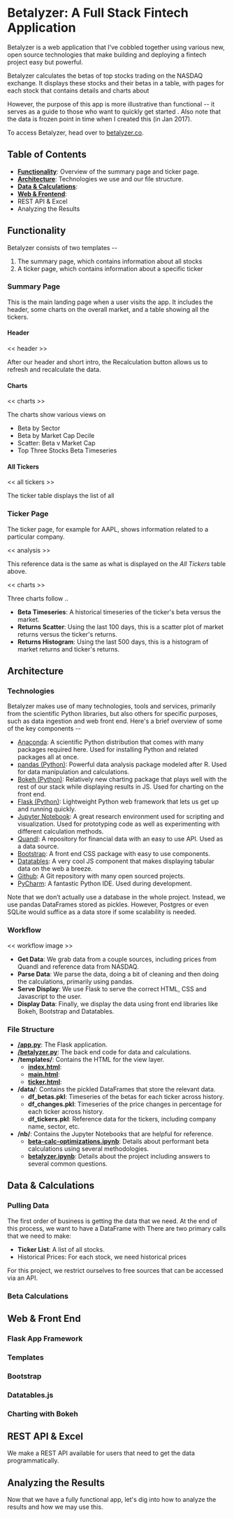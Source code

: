 # Betalyzer: A Full Stack Fintech Application

Betalyzer is a web application that I’ve cobbled together using various new, open source technologies that make building and deploying a fintech project easy but powerful.

Betalyzer calculates the betas of top stocks trading on the NASDAQ exchange. It displays these stocks and their betas in a table, with pages for each stock that contains details and charts about 

However, the purpose of this app is more illustrative than functional -- it serves as a guide to those who want to quickly get started . Also note that the data is frozen point in time when I created this (in Jan 2017).

To access Betalyzer, head over to [betalyzer.co]().

## Table of Contents

 - **[Functionality](#functionality)**: Overview of the summary page and ticker page.
 - **[Architecture](#architecture)**: Technologies we use and our file structure.
 - **[Data & Calculations]()**:
 - **[Web & Frontend]()**:
 - REST API & Excel
 - Analyzing the Results

## Functionality

Betalyzer consists of two templates --

1. The summary page, which contains information about all stocks
2. A ticker page, which contains information about a specific ticker

### Summary Page

This is the main landing page when a user visits the app. It includes the header, some charts on the overall market, and a table showing all the tickers.

#### Header

<< header >>

After our header and short intro, the Recalculation button allows us to refresh and recalculate the data.

#### Charts

<< charts >>

The charts show various views on 

 - Beta by Sector
 - Beta by Market Cap Decile
 - Scatter: Beta v Market Cap
 - Top Three Stocks Beta Timeseries

#### All Tickers

<< all tickers >>

The ticker table displays the list of all 

### Ticker Page

The ticker page, for example for AAPL, shows information related to a particular company.

<< analysis >>

This reference data is the same as what is displayed on the *All Tickers* table above.

<< charts >>

Three charts follow ..

 - **Beta Timeseries**: A historical timeseries of the ticker's beta versus the market.
 - **Returns Scatter**: Using the last 100 days, this is a scatter plot of market returns versus the ticker's returns.
 - **Returns Histogram**: Using the last 500 days, this is a histogram of market returns and ticker's returns.

## Architecture

### Technologies

Betalyzer makes use of many technologies, tools and services, primarily from the scientific Python libraries, but also others for specific purposes, such as data ingestion and web front end. Here's a brief overview of some of the key components --

 - [Anaconda](https://www.continuum.io/downloads): A scientific Python distribution that comes with many packages required here. Used for installing Python and related packages all at once.
 - [pandas (Python)](http://pandas.pydata.org/): Powerful data analysis package modeled after R. Used for data manipulation and calculations. 
 - [Bokeh (Python)](http://bokeh.pydata.org/en/latest/): Relatively new charting package that plays well with the rest of our stack while displaying results in JS. Used for charting on the front end.
 - [Flask (Python)](http://flask.pocoo.org/): Lightweight Python web framework that lets us get up and running quickly. 
 - [Jupyter Notebook](http://jupyter.org/): A great research environment used for scripting and visualization. Used for prototyping code as well as experimenting with different calculation methods.
 - [Quandl](https://www.quandl.com/): A repository for financial data with an easy to use API. Used as a data source.
 - [Bootstrap](http://getbootstrap.com/): A front end CSS package with easy to use components.
 - [Datatables](https://datatables.net/): A very cool JS component that makes displaying tabular data on the web a breeze.
 - [Github](https://github.com/): A Git repository with many open sourced projects.
 - [PyCharm](https://www.jetbrains.com/pycharm/): A fantastic Python IDE. Used during development.
 
Note that we don’t actually use a database in the whole project. Instead, we use pandas DataFrames stored as pickles. However, Postgres or even SQLite would suffice as a data store if some scalability is needed.

### Workflow

<< workflow image >>

 - **Get Data**: We grab data from a couple sources, including prices from Quandl and reference data from NASDAQ.
 - **Parse Data**: We parse the data, doing a bit of cleaning and then doing the calculations, primarily using pandas. 
 - **Serve Display**: We use Flask to serve the correct HTML, CSS and Javascript to the user. 
 - **Display Data**: Finally, we display the data using front end libraries like Bokeh, Bootstrap and Datatables.

### File Structure

 - **[/app.py](https://github.com/ashishsingal1/betalyzer/blob/master/app.py)**: The Flask application.
 - **[/betalyzer.py](https://github.com/ashishsingal1/betalyzer/blob/master/betalyzer.py)**: The back end code for data and calculations.
 - **/templates/**: Contains the HTML for the view layer.
   - **[index.html](https://github.com/ashishsingal1/betalyzer/blob/master/templates/index.html)**: 
   - **[main.html](https://github.com/ashishsingal1/betalyzer/blob/master/templates/main.html)**:
   - **[ticker.html](https://github.com/ashishsingal1/betalyzer/blob/master/templates/ticker.html)**:
 - **/data/**: Contains the pickled DataFrames that store the relevant data.
   - **df_betas.pkl**: Timeseries of the betas for each ticker across history.
   - **df_changes.pkl**: Timeseries of the price changes in percentage for each ticker across history.
   - **df_tickers.pkl**: Reference data for the tickers, including company name, sector, etc.
 - **/nb/**: Contains the Jupyter Notebooks that are helpful for reference.
   - **[beta-calc-optimizations.ipynb](https://github.com/ashishsingal1/betalyzer/blob/master/nb/beta-calc-optimizations.ipynb)**: Details about performant beta calculations using several methodologies.
   - **[betalyzer.ipynb](https://github.com/ashishsingal1/betalyzer/blob/master/nb/betalyzer.ipynb)**: Details about the project including answers to several common questions. 

## Data & Calculations

### Pulling Data

The first order of business is getting the data that we need. At the end of this process, we want to have a DataFrame with 
There are two primary calls that we need to make:

 - **Ticker List**: A list of all stocks.
 - Historical Prices: For each stock, we need historical prices

For this project, we restrict ourselves to free sources that can be accessed via an API.

### Beta Calculations

## Web & Front End

### Flask App Framework

### Templates

### Bootstrap

### Datatables.js

### Charting with Bokeh

## REST API & Excel

We make a REST API available for users that need to get the data programmatically. 

## Analyzing the Results

Now that we have a fully functional app, let's dig into how to analyze the results and how we may use this.
